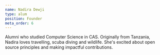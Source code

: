 ```yaml
---
name: Nadira Dewji
type: alum
position: Founder
meta_order: 6
---
```

Alumni who studied Computer Science in CAS. Originally from Tanzania, Nadira
loves travelling, scuba diving and wildlife. She's excited about open source
principles and making impactful contributions.
